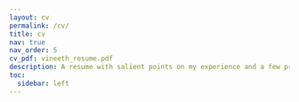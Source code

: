 ```yaml
---
layout: cv
permalink: /cv/
title: cv
nav: true
nav_order: 5
cv_pdf: vineeth_resume.pdf
description: A resume with salient points on my experience and a few projects.
toc:
  sidebar: left
---
```

